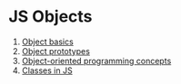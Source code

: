 # JS Objects
1. [Object basics](object.md)
2. [Object prototypes](object-prototype.md)
3. [Object-oriented programming concepts](oop.md)
4. [Classes in JS](js.md)